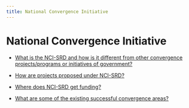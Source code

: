 ```yaml
---
title: National Convergence Initiative
---
```


# National Convergence Initiative


 - [What is the NCI-SRD and how is it different from other convergence projects/programs or initiatives of government?](/other-priority-programs-and-projects/national-convergence-initiative/what-is-the-nci-srd-and-how-is-it-different-from-other-convergence-projectsprograms-or-initiatives-o)
    
 - [How are projects proposed under NCI-SRD?](/other-priority-programs-and-projects/national-convergence-initiative/how-are-projects-proposed-under-nci-srd)
    
 - [Where does NCI-SRD get funding?](/other-priority-programs-and-projects/national-convergence-initiative/where-does-nci-srd-get-funding)
    
 - [What are some of the existing successful convergence areas?](/other-priority-programs-and-projects/national-convergence-initiative/what-are-some-of-the-existing-successful-convergence-areas)
    
